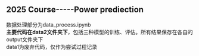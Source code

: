 ## 2025 Course-----Power prediection
数据处理部分为data_process.ipynb\
**主要代码在data2文件夹下**，包括三种模型的训练、评估。所有结果保存在各自的output文件夹下\
data1为废弃代码，仅作为尝试过程记录
